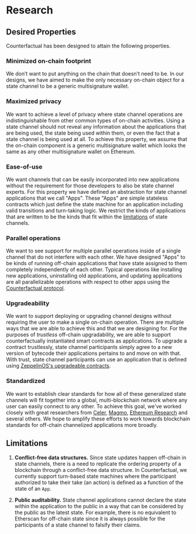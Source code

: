 # Research

## Desired Properties

Counterfactual has been designed to attain the following properties.

### Minimized on-chain footprint

We don’t want to put anything on the chain that doesn’t need to be. In our designs, we have aimed to make the only necessary on-chain object for a state channel to be a generic multisignature wallet.

### Maximized privacy

We want to achieve a level of privacy where state channel operations are indistinguishable from other common types of on-chain activities. Using a state channel should not reveal any information about the applications that are being used, the state being used within them, or even the fact that a state channel is being used at all. To achieve this property, we assume that the on-chain component is a generic multisignature wallet which looks the same as any other multisignature wallet on Ethereum.

### Ease-of-use

We want channels that can be easily incorporated into new applications without the requirement for those developers to also be state channel experts. For this property we have defined an abstraction for state channel applications that we call "Apps". These "Apps" are simple stateless contracts which just define the state machine for an application including valid transitions and turn-taking logic. We restrict the kinds of applications that are written to be the kinds that fit within the [limitations](#limitations) of state channels.

### Parallel operations

We want to see support for multiple parallel operations inside of a single channel that do not interfere with each other. We have designed "Apps" to be kinds of running off-chain applications that have state assigned to them completely independently of each other. Typical operations like installing new applications, uninstalling old applications, and updating applications are all parallelizable operations with respect to other apps using the [Counterfactual protocol](/protocols).

### Upgradeability

We want to support deploying or upgrading channel designs without requiring the user to make a single on-chain operation. There are multiple ways that we are able to achieve this and that we are designing for. For the purposes of _trustless_ off-chain upgradability, we are able to support counterfactually instantiated smart contracts as applications. To upgrade a contract trustlessly, state channel participants simply agree to a new version of bytecode their applications pertains to and move on with that. With trust, state channel participants can use an application that is defined using [ZeppelinOS's upgradeable contracts](https://docs.zeppelinos.org/docs/building.html).

### Standardized

We want to establish clear standards for how all of these generalized state channels will fit together into a global, multi-blockchain network where any user can easily connect to any other. To achieve this goal, we've worked closely with great researchers from [Celer](https://celer.network), [Magmo](https://magmo.com), [Ethereum Research](eth.sg) and several others. We hope to amplify these efforts to work towards blockchain standards for off-chain channelized applications more broadly.

## Limitations

1. **Conflict-free data structures.** Since state updates happen off-chain in state channels, there is a need to replicate the ordering property of a blockchain through a conflict-free data structure. In Counterfactual, we currently support turn-based state machines where the participant authorized to take their take (an action) is defined as a function of the state of an `App`.

2. **Public auditability.** State channel applications cannot declare the state within the application to the public in a way that can be considered by the public as the latest state. For example, there is no equivalent to Etherscan for off-chain state since it is always possible for the participants of a state channel to falsify their claims.